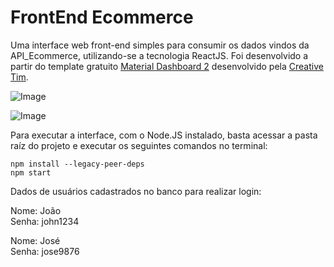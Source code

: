 # FrontEnd Ecommerce

Uma interface web front-end simples para consumir os dados vindos da API_Ecommerce, utilizando-se a tecnologia ReactJS. Foi desenvolvido a partir do template gratuito [Material Dashboard 2](https://www.creative-tim.com/product/material-dashboard) desenvolvido pela [Creative Tim](https://www.creative-tim.com/).

![Image](https://i.postimg.cc/Hx67xT8C/login.png)

![Image](https://i.postimg.cc/XJjC4rJ8/dashboard.png)


Para executar a interface, com o Node.JS instalado, basta acessar a pasta raíz do projeto e executar os seguintes comandos no terminal:

```
npm install --legacy-peer-deps
npm start
```

Dados de usuários cadastrados no banco para realizar login:  
  
Nome: João  
Senha: john1234  

Nome: José  
Senha: jose9876
